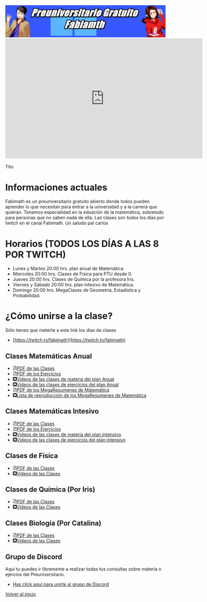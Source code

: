 [//]: <> (Página del Preuniversitario Fabimath)

<img src="fotos/corte.png" alt="drawing" />

<iframe src="https://clips.twitch.tv/embed?clip=DirtyResolutePeanutRickroll-a6Dzq-S5qNEui3qm&parent=www.example.com" frameborder="0" allowfullscreen="true" scrolling="no" height="378" width="620"></iframe>

Tito

# Informaciones actuales

Fabimath es un preuniversitario gratuito abierto donde todos pueden aprender lo que necesitan para entrar a la universidad y a la carrera que quieran.
Tenemos especialidad en la eduación de la matemática, sobretodo para personas que no saben nada de ella.
Las clases son todos los días por twitch en el canal Fabimath. Un saludo pal carlos

# Horarios (TODOS LOS DÍAS A LAS 8 POR TWITCH)

* Lunes y Martes 20:00 hrs. plan anual de Matemática.
* Miercoles 20:00 hrs. Clases de Física para PTU desde 0.
* Jueves 20:00 hrs. Clases de Química por la profesora Iris. 
* Viernes y Sábado 20:00 hrs. plan intesivo de Matemática.
* Domingo 20:00 hrs. MegaClases de Geometría, Estadística y Probabilidad.

# ¿Cómo unirse a la clase?

Sólo tienes que meterte a este link los días de clases

* [https://twitch.tv/fabimath](https://twitch.tv/fabimath)

## Clases Matemáticas Anual
* <img src="pdf_logo.svg" alt="drawing" width="12"/>[PDF de las Clases](https://drive.google.com/open?id=1Vt2rW3nFYLt2sAeoZna9Miwis12oN9fZ&authuser=fabian.ramirez%40sansano.usm.cl&usp=drive_fs)
* <img src="pdf_logo.svg" alt="drawing" width="12"/>[PDF de los Ejercicios](https://drive.google.com/open?id=1VwprVWZxZd8wWa1hT2ITHG5HaqzxlMr0&authuser=fabian.ramirez%40sansano.usm.cl&usp=drive_fs)
* <img src="yt_logo.svg" alt="drawing" width="12"/>[Videos de las clases de materia del plan Anual](https://www.youtube.com/playlist?list=PLEZl5kuzUiGmS3ZT7fMWXPVTYDsrvFvC8)
* <img src="yt_logo.svg" alt="drawing" width="12"/>[Videos de las clases de ejercicios del plan Anual](https://www.youtube.com/playlist?list=PLEZl5kuzUiGluZ4cheAxrSEs7EIMy4KUf)
* <img src="pdf_logo.svg" alt="drawing" width="12"/>[PDF de los MegaResumenes de Matemática](https://drive.google.com/open?id=1WsXpU8NBgWoIWTgA0c5FY1Zkhqqqji3R&authuser=fabian.ramirez%40sansano.usm.cl&usp=drive_fs)
* <img src="yt_logo.svg" alt="drawing" width="12"/>[Lista de reproducción de los MegaResumenes de Matemática](https://youtube.com/playlist?list=PLEZl5kuzUiGm4PQmWmtVovNAaf7UFblB6)

## Clases Matemáticas Intesivo
* <img src="pdf_logo.svg" alt="drawing" width="12"/>[PDF de las Clases](https://drive.google.com/open?id=1YB-zUz4kAl3ZyPoU5APeEVLNHZTchYDu&authuser=fabian.ramirez%40sansano.usm.cl&usp=drive_fs)
* <img src="pdf_logo.svg" alt="drawing" width="12"/>[PDF de los Ejercicios](https://drive.google.com/open?id=1YBAHMbR2W6g6AieZ67af-NAvBnRXXRoC&authuser=fabian.ramirez%40sansano.usm.cl&usp=drive_fs)
* <img src="yt_logo.svg" alt="drawing" width="12"/>[Videos de las clases de materia del plan intensivo](https://www.youtube.com/playlist?list=PLEZl5kuzUiGmjnP8nWVvQZgO3QB72NEAX)
* <img src="yt_logo.svg" alt="drawing" width="12"/>[Videos de las clases de ejercicios del plan intensivo](https://www.youtube.com/playlist?list=PLEZl5kuzUiGkCe3WL6TGA9InPJx8oyI62)

## Clases de Física
* <img src="pdf_logo.svg" alt="drawing" width="12"/>[PDF de las Clases](https://drive.google.com/open?id=1Y9HEUV3NqHB3LQ83N4ddZ99qBnw-rFnc&authuser=fabian.ramirez%40sansano.usm.cl&usp=drive_fs)
* <img src="yt_logo.svg" alt="drawing" width="12"/>[Vídeos de las Clases](https://www.youtube.com/playlist?list=PLEZl5kuzUiGn70jdrEmS7IWrzoLmMzEHp)

## Clases de Química (Por Iris)
* <img src="pdf_logo.svg" alt="drawing" width="12"/>[PDF de las Clases](https://drive.google.com/open?id=1VxEWa22YD-pczw9kKfXQFSu_8fM6wJg7&authuser=fabian.ramirez%40sansano.usm.cl&usp=drive_fs)
* <img src="yt_logo.svg" alt="drawing" width="12"/>[Vídeos de las Clases](https://www.youtube.com/playlist?list=PLEZl5kuzUiGlOtxu8Q3_3MiMnJyByKNb5)

## Clases Biología (Por Catalina)
* <img src="pdf_logo.svg" alt="drawing" width="12"/>[PDF de las Clases](https://drive.google.com/open?id=1W8gJjDOtDlahd71LQhGYaWD1XFS_Sl7a&authuser=fabian.ramirez%40sansano.usm.cl&usp=drive_fs)
* <img src="yt_logo.svg" alt="drawing" width="12"/>[Vídeos de las Clases](https://www.youtube.com/playlist?list=PLEZl5kuzUiGlGpuFhd1nwAt5PAl1HNU6I)

## Grupo de Discord
Aquí tu puedes ir libremente a realizar todas tus consultas sobre matería o ejercios del Preuniversitario.

* [Has click aquí para unirte al grupo de Discord](https://discord.gg/TR8rrZG3GV)

[Volver al inicio](https://fabimath.github.io/Fabimath/)

